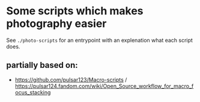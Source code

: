 # Some scripts which makes photography easier

See `./photo-scripts` for an entrypoint with an explenation what each script does.

## partially based on:
- https://github.com/pulsar123/Macro-scripts / https://pulsar124.fandom.com/wiki/Open_Source_workflow_for_macro_focus_stacking
